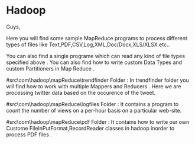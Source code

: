 # Hadoop

Guys,

Here you will find some sample MapReduce programs to process different types of files like Text,PDF,CSV,Log,XML,Doc/Docx,XLS/XLSX etc..

You can also find a single programe which can read any kind of file types specified above .
You can also find how to write custom Data Types and custom Partitioners in Map Reduce .

#src\com\hadoop\mapReduce\trendfinder Folder :
In trendfinder folder you will find how to work with multiple Mappers and Reducers .
Here we are processing twitter data based on the occurence of the tweet. 

#src\com\hadoop\mapReduce\logfiles Folder :
It contains a program to count the number of views on a per-hour basis on a particular web-site.  

#src\com\hadoop\mapReduce\pdf Folder :
It contains how to write our own Custome FileInPutFormat,RecordReader classes in hadoop inorder to process PDF files .



